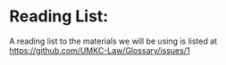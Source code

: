 # Reading List:

A reading list to the materials we will be using is listed at https://github.com/UMKC-Law/Glossary/issues/1
